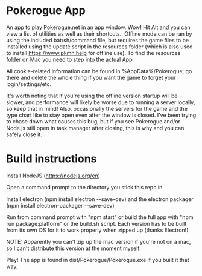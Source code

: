 # Pokerogue App
An app to play Pokerogue.net in an app window. Wow! Hit Alt and you can view a list of utilities as well as their shortcuts.. Offline mode can be ran by using the included bat/sh/command file, but requires the game files to be installed using the update script in the resources folder (which is also used to install https://www.pkmn.help for offline use). To find the resources folder on Mac you need to step into the actual App.

All cookie-related information can be found in %AppData%/Pokerogue; go there and delete the whole thing if you want the game to forget your login/settings/etc.

It's worth noting that if you're using the offline version startup will be slower, and performance will likely be worse due to running a server locally, so keep that in mind! Also, occasionally the servers for the game and the type chart like to stay open even after the window is closed. I've been trying to chase down what causes this bug, but if you see Pokerogue and/or Node.js still open in task manager after closing, this is why and you can safely close it.

# Build instructions

Install NodeJS (https://nodejs.org/en)

Open a command prompt to the directory you stick this repo in

Install electron (npm install electron --save-dev) and the electron packager (npm install electron-packager --save-dev)

Run from command prompt with "npm start" or build the full app with "npm run package:platform" or the build.sh script. Each version has to be built from its own OS for it to work properly when zipped up (thanks Electron!)

NOTE: Apparently you can't zip up the mac version if you're not on a mac, so I can't distribute this version at the moment myself.

Play! The app is found in dist/Pokerogue/Pokerogue.exe if you built it that way.
